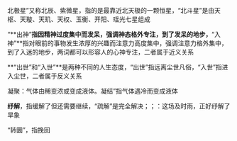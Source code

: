 

北极星”又称北辰、紫微星，指的是最靠近北天极的一颗恒星，“北斗星”是由天枢、天璇、天玑、天权、玉衡、开阳、瑶光七星组成

“**出神”**指因精神过度集中而发呆，强调神态格外专注，到了发呆的地步，**“入神”**指对眼前的事物发生浓厚的兴趣而注意力高度集中，强调注意力格外集中，到了入迷的地步，两词都可以形容人的心神专注，二者属于近义关系

**“出世”和“入世”**是两种不同的人生态度，“出世”指远离尘世凡俗，“入世”指进入尘世，二者属于反义关系



凝聚：气体由稀变浓或变成液体。凝结”指气体遇冷而变成液体

**纾解**，指缓解了但还需要继续，“疏解”是完全解决；；：这场及时雨，正好纾解了旱象

“转圜”，指挽回